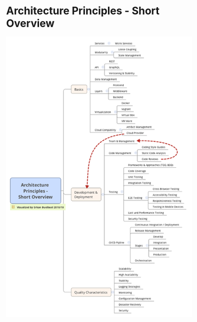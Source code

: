 # Architecture Principles - Short Overview

![Architecture Principles - Short Overview](./architecture-principles-short-overview.png)
